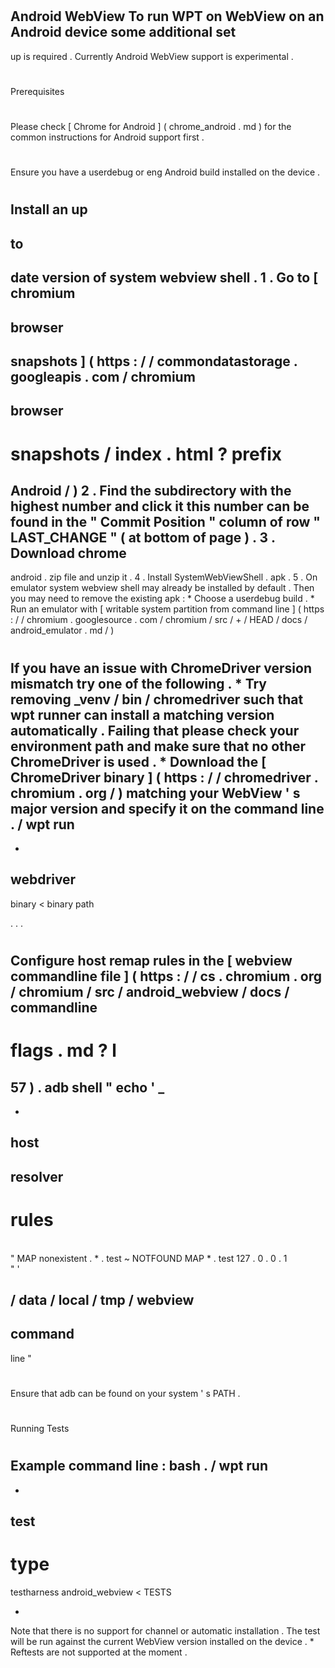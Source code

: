 #
Android
WebView
To
run
WPT
on
WebView
on
an
Android
device
some
additional
set
-
up
is
required
.
Currently
Android
WebView
support
is
experimental
.
#
#
Prerequisites
#
#
#
#
Please
check
[
Chrome
for
Android
]
(
chrome_android
.
md
)
for
the
common
instructions
for
Android
support
first
.
#
#
#
#
Ensure
you
have
a
userdebug
or
eng
Android
build
installed
on
the
device
.
#
#
#
#
Install
an
up
-
to
-
date
version
of
system
webview
shell
.
1
.
Go
to
[
chromium
-
browser
-
snapshots
]
(
https
:
/
/
commondatastorage
.
googleapis
.
com
/
chromium
-
browser
-
snapshots
/
index
.
html
?
prefix
=
Android
/
)
2
.
Find
the
subdirectory
with
the
highest
number
and
click
it
this
number
can
be
found
in
the
"
Commit
Position
"
column
of
row
"
LAST_CHANGE
"
(
at
bottom
of
page
)
.
3
.
Download
chrome
-
android
.
zip
file
and
unzip
it
.
4
.
Install
SystemWebViewShell
.
apk
.
5
.
On
emulator
system
webview
shell
may
already
be
installed
by
default
.
Then
you
may
need
to
remove
the
existing
apk
:
*
Choose
a
userdebug
build
.
*
Run
an
emulator
with
[
writable
system
partition
from
command
line
]
(
https
:
/
/
chromium
.
googlesource
.
com
/
chromium
/
src
/
+
/
HEAD
/
docs
/
android_emulator
.
md
/
)
#
#
#
#
If
you
have
an
issue
with
ChromeDriver
version
mismatch
try
one
of
the
following
.
*
Try
removing
_venv
/
bin
/
chromedriver
such
that
wpt
runner
can
install
a
matching
version
automatically
.
Failing
that
please
check
your
environment
path
and
make
sure
that
no
other
ChromeDriver
is
used
.
*
Download
the
[
ChromeDriver
binary
]
(
https
:
/
/
chromedriver
.
chromium
.
org
/
)
matching
your
WebView
'
s
major
version
and
specify
it
on
the
command
line
.
/
wpt
run
-
-
webdriver
-
binary
<
binary
path
>
.
.
.
#
#
#
#
Configure
host
remap
rules
in
the
[
webview
commandline
file
]
(
https
:
/
/
cs
.
chromium
.
org
/
chromium
/
src
/
android_webview
/
docs
/
commandline
-
flags
.
md
?
l
=
57
)
.
adb
shell
"
echo
'
_
-
-
host
-
resolver
-
rules
=
\
"
MAP
nonexistent
.
*
.
test
~
NOTFOUND
MAP
*
.
test
127
.
0
.
0
.
1
\
"
'
>
/
data
/
local
/
tmp
/
webview
-
command
-
line
"
#
#
#
#
Ensure
that
adb
can
be
found
on
your
system
'
s
PATH
.
#
#
Running
Tests
#
#
#
#
Example
command
line
:
bash
.
/
wpt
run
-
-
test
-
type
=
testharness
android_webview
<
TESTS
>
*
Note
that
there
is
no
support
for
channel
or
automatic
installation
.
The
test
will
be
run
against
the
current
WebView
version
installed
on
the
device
.
*
Reftests
are
not
supported
at
the
moment
.
